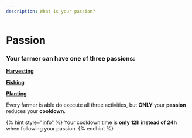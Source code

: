 ```yaml
---
description: What is your passion?
---
```


# Passion

### Your farmer can have one of three passions:

****[**Harvesting**](harvesting.md)****

****[**Fishing**](fishing.md)****

****[**Planting**](planting.md)****

Every farmer is able do execute all three activities, but **ONLY** your **passion** reduces your **cooldown**.

{% hint style="info" %}
Your cooldown time is **only 12h instead of 24h** when following your passion.
{% endhint %}
